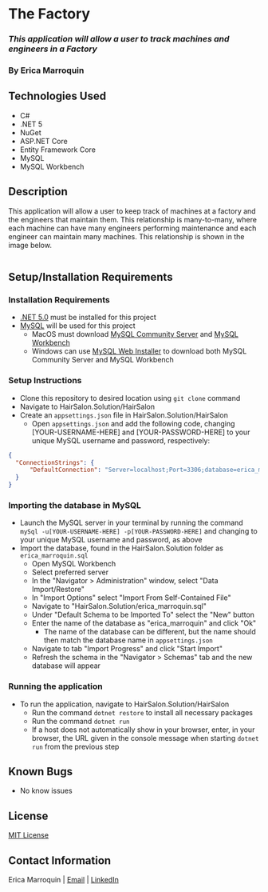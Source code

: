# The Factory

### _This application will allow a user to track machines and engineers in a Factory_

### By Erica Marroquin

## Technologies Used

* C#
* .NET 5
* NuGet
* ASP.NET Core
* Entity Framework Core
* MySQL
* MySQL Workbench

## Description

This application will allow a user to keep track of machines at a factory and the engineers that maintain them. This relationship is many-to-many, where each machine can have many engineers performing maintenance and each engineer can maintain many machines. This relationship is shown in the image below.

![]()

## Setup/Installation Requirements

### Installation Requirements
* [.NET 5.0](https://dotnet.microsoft.com/download/dotnet/thank-you/sdk-5.0.401-macos-x64-installer) must be installed for this project
* [MySQL](https://dev.mysql.com/downloads/) will be used for this project
  - MacOS must download [MySQL Community Server](https://dev.mysql.com/downloads/mysql/) and [MySQL Workbench](https://dev.mysql.com/downloads/workbench/)
  - Windows can use [MySQL Web Installer](https://dev.mysql.com/downloads/installer/) to download both MySQL Community Server and MySQL Workbench

### Setup Instructions
* Clone this repository to desired location using `git clone` command
* Navigate to HairSalon.Solution/HairSalon
* Create an `appsettings.json` file in HairSalon.Solution/HairSalon
  - Open `appsettings.json` and add the following code, changing [YOUR-USERNAME-HERE] and [YOUR-PASSWORD-HERE] to your unique MySQL username and password, respectively:
```json
{
  "ConnectionStrings": {
      "DefaultConnection": "Server=localhost;Port=3306;database=erica_marroquin;uid=[YOUR-USERNAME-HERE];pwd=[YOUR-PASSWORD-HERE];"
  }
}
```

### Importing the database in MySQL
* Launch the MySQL server in your terminal by running the command `mySql -u[YOUR-USERNAME-HERE] -p[YOUR-PASSWORD-HERE]` and changing to your unique MySQL username and password, as above
* Import the database, found in the HairSalon.Solution folder as `erica_marroquin.sql`
  - Open MySQL Workbench
  - Select preferred server
  - In the "Navigator > Administration" window, select "Data Import/Restore"
  - In "Import Options" select "Import From Self-Contained File"
  - Navigate to "HairSalon.Solution/erica_marroquin.sql"
  - Under "Default Schema to be Imported To" select the "New" button
  - Enter the name of the database as "erica_marroquin" and click "Ok"
    - The name of the database can be different, but the name should then match the database name in `appsettings.json` 
  - Navigate to tab "Import Progress" and click "Start Import"
  - Refresh the schema in the "Navigator > Schemas" tab and the new database will appear

### Running the application
* To run the application, navigate to HairSalon.Solution/HairSalon
  - Run the command `dotnet restore` to install all necessary packages
  - Run the command `dotnet run`
  - If a host does not automatically show in your browser, enter, in your browser, the URL given in the console message when starting `dotnet run` from the previous step

## Known Bugs

* No know issues

## License

[MIT License](https://opensource.org/licenses/MIT)

## Contact Information

Erica Marroquin | [Email](mailto:ericamarroquin03@gmail.com) | [LinkedIn](https://www.linkedin.com/in/erica-marroquin/)